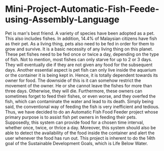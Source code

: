 # Mini-Project-Automatic-Fish-Feede-using-Assembly-Language
Pet is man's best friend. A variety of species have been adopted as a pet. This also includes fishes. In addition, 14.4% of Malaysian citizens have fish as their pet. As a living thing, pets also need to be fed in order for them to grow and survive. It is a basic necessity of any living thing on this planet. These pet fishes need to be fed once or twice a day, depending on the type of fish. Not to mention, most fishes can only starve for up to 2 or 3 days. They will eventually die if they are not given any food for the subsequent days. Another essential aspect is pet fish can only live inside the aquarium or the container it is being kept in. Hence, it is totally dependent towards its owner for food. The downside of this is it can somehow restrict the movement of the owner. He or she cannot leave the fishes for more than three days. Otherwise, they will die. Furthermore, these owners can sometimes forget to feed their fishes, or even worse, and they overfed the fish, which can contaminate the water and lead to its death. Simply being said, the conventional way of feeding the fish is very inefficient and tedious. Thus, we have decided to do an Automatic Fish Food Feeder project whose primary purpose is to assist fish pet owners in feeding their pets. Supposedly, this system can provide food for a chosen time interval, whether once, twice, or thrice a day. Moreover, this system should also be able to detect the availability of the food inside the container and alert the user whenever the food has run out. This project is inherent to do the 14th goal of the Sustainable Development Goals, which is Life Below Water.
